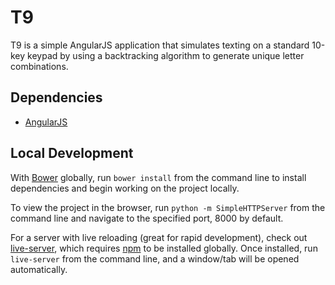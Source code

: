 # T9

T9 is a simple AngularJS application that simulates texting on a standard 10-key keypad by using a backtracking algorithm to generate unique letter combinations. 

## Dependencies

- [AngularJS](https://angularjs.org/)

## Local Development

With [Bower](http://bower.io/) globally, run `bower install` from the command line to install dependencies and begin working on the project locally. 

To view the project in the browser, run `python -m SimpleHTTPServer` from the command line and navigate to the specified port, 8000 by default. 

For a server with live reloading (great for rapid development), check out [live-server](https://www.npmjs.com/package/live-server), which requires [npm](https://www.npmjs.com/) to be installed globally. Once installed, run `live-server` from the command line, and a window/tab will be opened automatically.